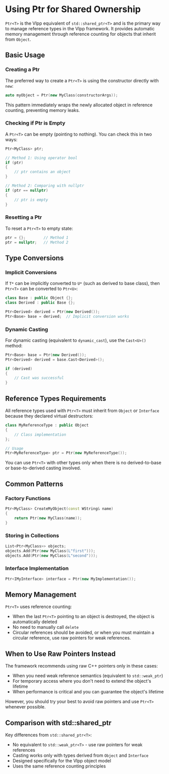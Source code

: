 # Using Ptr for Shared Ownership

`Ptr<T>` is the Vlpp equivalent of `std::shared_ptr<T>` and is the primary way to manage reference types in the Vlpp framework. It provides automatic memory management through reference counting for objects that inherit from `Object`.

## Basic Usage

### Creating a Ptr<T>

The preferred way to create a `Ptr<T>` is using the constructor directly with `new`:

```cpp
auto myObject = Ptr(new MyClass(constructorArgs));
```

This pattern immediately wraps the newly allocated object in reference counting, preventing memory leaks.

### Checking if Ptr<T> is Empty

A `Ptr<T>` can be empty (pointing to nothing). You can check this in two ways:

```cpp
Ptr<MyClass> ptr;

// Method 1: Using operator bool
if (ptr)
{
    // ptr contains an object
}

// Method 2: Comparing with nullptr
if (ptr == nullptr)
{
    // ptr is empty
}
```

### Resetting a Ptr<T>

To reset a `Ptr<T>` to empty state:

```cpp
ptr = {};        // Method 1
ptr = nullptr;   // Method 2
```

## Type Conversions

### Implicit Conversions

If `T*` can be implicitly converted to `U*` (such as derived to base class), then `Ptr<T>` can be converted to `Ptr<U>`:

```cpp
class Base : public Object {};
class Derived : public Base {};

Ptr<Derived> derived = Ptr(new Derived());
Ptr<Base> base = derived;  // Implicit conversion works
```

### Dynamic Casting

For dynamic casting (equivalent to `dynamic_cast`), use the `Cast<U>()` method:

```cpp
Ptr<Base> base = Ptr(new Derived());
Ptr<Derived> derived = base.Cast<Derived>();

if (derived)
{
    // Cast was successful
}
```

## Reference Types Requirements

All reference types used with `Ptr<T>` must inherit from `Object` or `Interface` because they declared virtual destructors:

```cpp
class MyReferenceType : public Object
{
    // Class implementation
};

// Usage
Ptr<MyReferenceType> ptr = Ptr(new MyReferenceType());
```

You can use `Ptr<T>` with other types only when there is no derived-to-base or base-to-derived casting involved.

## Common Patterns

### Factory Functions

```cpp
Ptr<MyClass> CreateMyObject(const WString& name)
{
    return Ptr(new MyClass(name));
}
```

### Storing in Collections

```cpp
List<Ptr<MyClass>> objects;
objects.Add(Ptr(new MyClass(L"first")));
objects.Add(Ptr(new MyClass(L"second")));
```

### Interface Implementation

```cpp
Ptr<IMyInterface> interface = Ptr(new MyImplementation());
```

## Memory Management

`Ptr<T>` uses reference counting:
- When the last `Ptr<T>` pointing to an object is destroyed, the object is automatically deleted
- No need to manually call `delete`
- Circular references should be avoided, or when you must maintain a circular reference, use raw pointers for weak references.

## When to Use Raw Pointers Instead

The framework recommends using raw C++ pointers only in these cases:
- When you need weak reference semantics (equivalent to `std::weak_ptr`)
- For temporary access where you don't need to extend the object's lifetime
- When performance is critical and you can guarantee the object's lifetime

However, you should try your best to avoid raw pointers and use `Ptr<T>` whenever possible.

## Comparison with std::shared_ptr

Key differences from `std::shared_ptr<T>`:
- No equivalent to `std::weak_ptr<T>` - use raw pointers for weak references
- Casting works only with types derived from `Object` and `Interface`
- Designed specifically for the Vlpp object model
- Uses the same reference counting principles